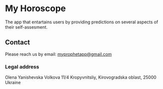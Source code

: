 # My Horoscope

The app that entartains users by providing predictions on several aspects of their self-assesment. 

## Contact
Please reach us by email:
myprophetapp@gmail.com

### Legal address 
Olena Yanishevska
Volkova 11/4
Kropyvnitsliy, Kirovogradska oblast,
25000 Ukraine
